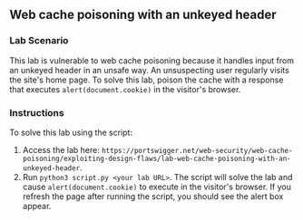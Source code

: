 ## Web cache poisoning with an unkeyed header
### Lab Scenario
This lab is vulnerable to web cache poisoning because it handles input from an unkeyed header in an unsafe way. 
An unsuspecting user regularly visits the site's home page. 
To solve this lab, poison the cache with a response that executes `alert(document.cookie)` in the visitor's browser.

### Instructions
To solve this lab using the script:
1. Access the lab here: `https://portswigger.net/web-security/web-cache-poisoning/exploiting-design-flaws/lab-web-cache-poisoning-with-an-unkeyed-header`.
2. Run `python3 script.py <your lab URL>`. The script will solve the lab and cause `alert(document.cookie)` to execute in the visitor's browser. If you refresh the page after running the script, you should see the alert box appear.
